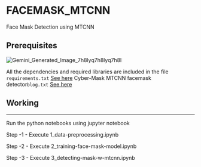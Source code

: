 # FACEMASK_MTCNN
Face Mask Detection using MTCNN

## Prerequisites
![Gemini_Generated_Image_7h8lyq7h8lyq7h8l](https://github.com/user-attachments/assets/e215114c-a07f-48aa-9b25-b0c4e2626330)

All the dependencies and required libraries are included in the file <code>requirements.txt</code> [See here](https://github.com/Janeferdinant/FACEMASK_MTCNN/blob/main/requirements.txt)
 Cyber-Mask MTCNN facemask detector<code>blog.txt</code> [See here](https://www.blogger.com/blog/posts/8129491078230736872)




## Working
------------------

Run the python notebooks using jupyter notebook

Step -1 - Execute 1_data-preprocessing.ipynb 

Step -2 - Execute 2_training-face-mask-model.ipynb

Step -3 - Execute 3_detecting-mask-w-mtcnn.ipynb
